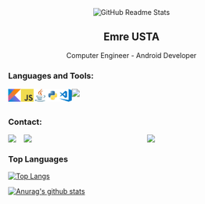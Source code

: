 <p align="center">
 <img width="100px" src="https://emreustaa.github.io/AdvancedProgrammingLecture/image/icon192.png" class="image" align="center" alt="GitHub Readme Stats" />
 <h2 class ="baslik"align="center">Emre USTA</h2>
 <p align="center">Computer Engineer - Android Developer</p>
</p>

### Languages and Tools:

<img align="left" alt="Kotlin" width="26px" src="https://raw.githubusercontent.com/github/explore/80688e429a7d4ef2fca1e82350fe8e3517d3494d/topics/kotlin/kotlin.png" />
<img align="left" alt="JavaScript" width="26px" src="https://raw.githubusercontent.com/github/explore/80688e429a7d4ef2fca1e82350fe8e3517d3494d/topics/javascript/javascript.png" />
<img align="left" alt="Java" width="26px" src="https://raw.githubusercontent.com/github/explore/80688e429a7d4ef2fca1e82350fe8e3517d3494d/topics/java/java.png" />
<img align="left" alt="Python" width="26px" src="https://raw.githubusercontent.com/github/explore/80688e429a7d4ef2fca1e82350fe8e3517d3494d/topics/python/python.png" />
<img align="left" alt="Visual Studio Code" width="26px" src="https://raw.githubusercontent.com/github/explore/80688e429a7d4ef2fca1e82350fe8e3517d3494d/topics/visual-studio-code/visual-studio-code.png" />
<img align="left"  width="26px" src="https://2.bp.blogspot.com/-tzm1twY_ENM/XlCRuI0ZkRI/AAAAAAAAOso/BmNOUANXWxwc5vwslNw3WpjrDlgs9PuwQCLcBGAsYHQ/s1600/pasted%2Bimage%2B0.png" />

<br />
<br />

### Contact:

[<img align="left"  width="32px" src="https://cdn0.iconfinder.com/data/icons/colorful-design-basic-icons-1/550/twitter_circle_lightblue-512.png" />][twitter]
[<img align="left"  width="50%" src="https://pngimg.com/uploads/linkedIn/linkedIn_PNG38.png" />][linkedin]
[<img align="left"  width="32px" src="https://assets.stickpng.com/images/580b57fcd9996e24bc43c521.png" />][instagram]

<br />

[twitter]: https://twitter.com/argeinovatif
[instagram]: https://www.instagram.com/argeinovatif/
[linkedin]: https://www.linkedin.com/emreustaa


### Top Languages
[![Top Langs](https://github-readme-stats.vercel.app/api/top-langs/?username=emreustaa&layout=compact)](https://github.com/emreustaa/github-readme-stats)


[![Anurag's github stats](https://github-readme-stats.vercel.app/api?username=emreustaa)](https://github.com/emreustaa/github-readme-stats)
